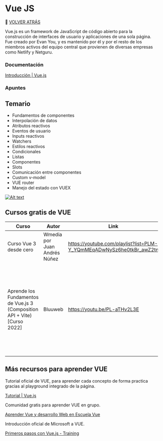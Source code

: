# Vue JS 
🚀 [VOLVER ATRÁS](https://github.com/guides4all/Ruta-FrontEnd)

Vue.js es un framework de JavaScript de código abierto para la construcción de interfaces de usuario y aplicaciones de una sola página. Fue creado por Evan You, y es mantenido por él y por el resto de los miembros activos del equipo central que provienen de diversas empresas como Netlify y Netguru.

### Documentación

[Introducción | Vue.js](https://vuejs.org/guide/introduction.html)

### Apuntes


## Temario

- Fundamentos de componentes
- Interpolación de datos
- Atributos reactivos
- Eventos de usuario
- Inputs reactivos
- Watchers
- Estilos reactivos
- Condicionales
- Listas
- Componentes
- Slots
- Comunicación entre componentes
- Custom v-model
- VUE router
- Manejo del estado con VUEX

[![Alt text](https://img.youtube.com/vi/AqesL138vMA/0.jpg)](https://www.youtube.com/watch?v=AqesL138vMA)


## Cursos gratis de VUE

| Curso | Autor | Link | Descripción |
| --- | --- | --- | --- |
| Curso Vue 3 desde cero | Wmedia por Juan Andrés Núñez | https://youtube.com/playlist?list=PLM-Y_YQmMEqADwNySz6he0tkBr_awZ2tn | Curso de VUE desde cero. |
| Aprende los Fundamentos de Vue.js 3 (Composition API + Vite) [Curso 2022] | Bluuweb | https://youtu.be/PL-aTHv2L3E | Conoce los conceptos claves y actualizados del Framework Vue.js 3, trabajando con el Composition API y realizando las instalaciones con Vite. |

## Más recursos para aprender VUE

Tutorial oficial de VUE, para aprender cada concepto de forma practica gracias al playground integrado de la página.

[Tutorial | Vue.js](https://vuejs.org/tutorial/#step-1)

Comunidad gratis para aprender VUE en grupo.

[Aprender Vue y desarrollo Web en Escuela Vue](https://escuelavue.es/como-aprender-vue/)

Introducción oficial de Microsoft a VUE.

[Primeros pasos con Vue.js - Training](https://learn.microsoft.com/es-es/training/paths/vue-first-steps/)
